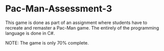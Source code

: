 # Pac-Man-Assessment-3

This game is done as part of an assignment where students have to recreate and remaster a Pac-Man game.
The entirely of the programming language is done in C#.

NOTE: The game is only 70% complete.